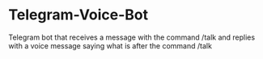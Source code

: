 # Telegram-Voice-Bot

Telegram bot that receives a message with the command /talk and replies with a voice message saying what is after the command /talk
